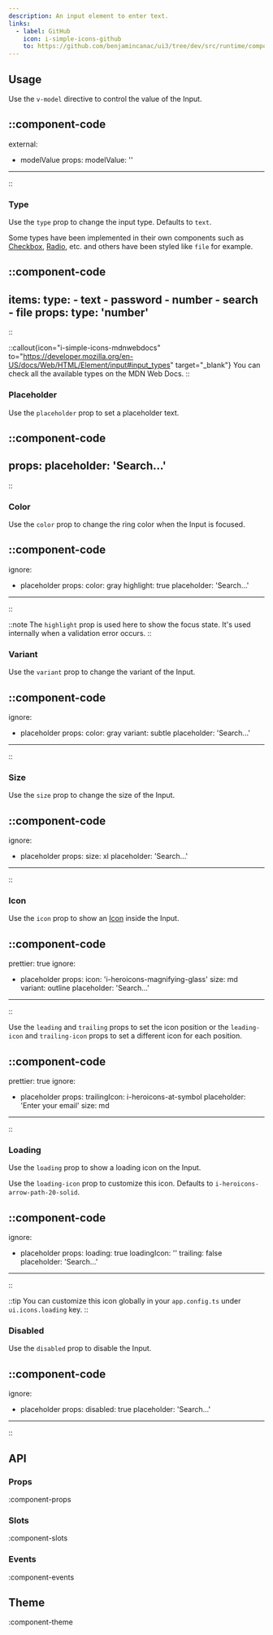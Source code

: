 ```yaml
---
description: An input element to enter text.
links:
  - label: GitHub
    icon: i-simple-icons-github
    to: https://github.com/benjamincanac/ui3/tree/dev/src/runtime/components/Input.vue
---
```


## Usage

Use the `v-model` directive to control the value of the Input.

::component-code
---
external:
  - modelValue
props:
  modelValue: ''
---
::

### Type

Use the `type` prop to change the input type. Defaults to `text`.

Some types have been implemented in their own components such as [Checkbox](/components/checkbox), [Radio](/components/radio-group), etc. and others have been styled like `file` for example.

::component-code
---
items:
  type:
    - text
    - password
    - number
    - search
    - file
props:
  type: 'number'
---
::

::callout{icon="i-simple-icons-mdnwebdocs" to="https://developer.mozilla.org/en-US/docs/Web/HTML/Element/input#input_types" target="_blank"}
You can check all the available types on the MDN Web Docs.
::

### Placeholder

Use the `placeholder` prop to set a placeholder text.

::component-code
---
props:
  placeholder: 'Search...'
---
::

### Color

Use the `color` prop to change the ring color when the Input is focused.

::component-code
---
ignore:
  - placeholder
props:
  color: gray
  highlight: true
  placeholder: 'Search...'
---
::

::note
The `highlight` prop is used here to show the focus state. It's used internally when a validation error occurs.
::

### Variant

Use the `variant` prop to change the variant of the Input.

::component-code
---
ignore:
  - placeholder
props:
  color: gray
  variant: subtle
  placeholder: 'Search...'
---
::

### Size

Use the `size` prop to change the size of the Input.

::component-code
---
ignore:
  - placeholder
props:
  size: xl
  placeholder: 'Search...'
---
::

### Icon

Use the `icon` prop to show an [Icon](/components/icon) inside the Input.

::component-code
---
prettier: true
ignore:
  - placeholder
props:
  icon: 'i-heroicons-magnifying-glass'
  size: md
  variant: outline
  placeholder: 'Search...'
---
::

Use the `leading` and `trailing` props to set the icon position or the `leading-icon` and `trailing-icon` props to set a different icon for each position.

::component-code
---
prettier: true
ignore:
  - placeholder
props:
  trailingIcon: i-heroicons-at-symbol
  placeholder: 'Enter your email'
  size: md
---
::

### Loading

Use the `loading` prop to show a loading icon on the Input.

Use the `loading-icon` prop to customize this icon. Defaults to `i-heroicons-arrow-path-20-solid`.

::component-code
---
ignore:
  - placeholder
props:
  loading: true
  loadingIcon: ''
  trailing: false
  placeholder: 'Search...'
---
::

::tip
You can customize this icon globally in your `app.config.ts` under `ui.icons.loading` key.
::

### Disabled

Use the `disabled` prop to disable the Input.

::component-code
---
ignore:
  - placeholder
props:
  disabled: true
  placeholder: 'Search...'
---
::

## API

### Props

:component-props

### Slots

:component-slots

### Events

:component-events

## Theme

:component-theme
